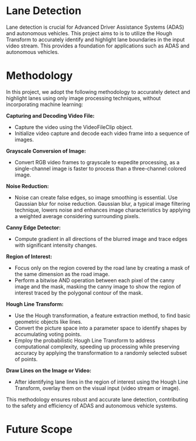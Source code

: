# Lane Detection
Lane detection is crucial for Advanced Driver Assistance Systems (ADAS) and autonomous vehicles. 
This project aims to is to utilize the Hough Transform to accurately identify and highlight lane boundaries in the input video stream. 
This provides a foundation for applications such as ADAS and autonomous vehicles.

# Methodology
In this project, we adopt the following methodology to accurately detect and highlight lanes using only image processing techniques, without incorporating machine learning:

**Capturing and Decoding Video File:**

* Capture the video using the VideoFileClip object.
* Initialize video capture and decode each video frame into a sequence of images.

**Grayscale Conversion of Image:**

* Convert RGB video frames to grayscale to expedite processing, as a single-channel image is faster to process than a three-channel colored image.

**Noise Reduction:**

* Noise can create false edges, so image smoothing is essential.
Use Gaussian blur for noise reduction. Gaussian blur, a typical image filtering technique, lowers noise and enhances image characteristics by applying a weighted average considering surrounding pixels.

**Canny Edge Detector:**

* Compute gradient in all directions of the blurred image and trace edges with significant intensity changes.

**Region of Interest:**

* Focus only on the region covered by the road lane by creating a mask of the same dimension as the road image.
* Perform a bitwise AND operation between each pixel of the canny image and the mask, masking the canny image to show the region of interest traced by the polygonal contour of the mask.

**Hough Line Transform:**

* Use the Hough transformation, a feature extraction method, to find basic geometric objects like lines.
* Convert the picture space into a parameter space to identify shapes by accumulating voting points.
* Employ the probabilistic Hough Line Transform to address computational complexity, speeding up processing while preserving accuracy by applying the transformation to a randomly selected subset of points.

**Draw Lines on the Image or Video:**

* After identifying lane lines in the region of interest using the Hough Line Transform, overlay them on the visual input (video stream or image).

This methodology ensures robust and accurate lane detection, contributing to the safety and efficiency of ADAS and autonomous vehicle systems.

# Future Scope
